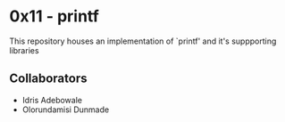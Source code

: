 # 0x11 - printf
This repository houses an implementation of `printf' and it's suppporting libraries

## Collaborators
- Idris Adebowale
- Olorundamisi Dunmade
